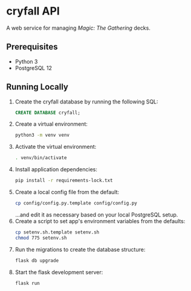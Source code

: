 # cryfall API

A web service for managing _Magic: The Gathering_ decks.

## Prerequisites

* Python 3
* PostgreSQL 12

## Running Locally

1. Create the cryfall database by running the following SQL:
    ```sql
    CREATE DATABASE cryfall;
    ```
2. Create a virtual environment:
    ```sh
    python3 -m venv venv
    ```
3. Activate the virtual environment:
    ```sh
    . venv/bin/activate
    ```
4. Install application dependencies:
    ```sh
    pip install -r requirements-lock.txt
    ```
5. Create a local config file from the default:
    ```sh
    cp config/config.py.template config/config.py
    ```
    ...and edit it as necessary based on your local PostgreSQL setup.
6. Create a script to set app's environment variables from the defaults:
    ```sh
    cp setenv.sh.template setenv.sh
    chmod 775 setenv.sh
    ```
7. Run the migrations to create the database structure:
    ```sh
    flask db upgrade
    ```
8. Start the flask development server:
    ```sh
    flask run
    ```
